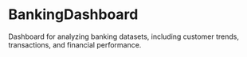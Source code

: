 # BankingDashboard
Dashboard for analyzing banking datasets, including customer trends, transactions, and financial performance.
